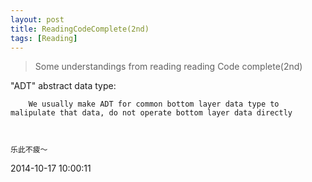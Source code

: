 ```yaml
---
layout: post
title: ReadingCodeComplete(2nd)
tags: [Reading]
---
```


> Some understandings from reading reading Code complete(2nd)


"ADT" abstract data type:

```	
	We usually make ADT for common bottom layer data type to malipulate that data, do not operate bottom layer data directly
```

```
  
```



	
	乐此不疲～

2014-10-17 10:00:11









